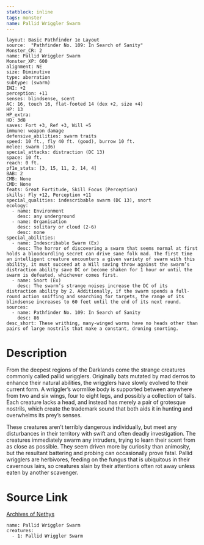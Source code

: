 ```yaml
---
statblock: inline
tags: monster
name: Pallid Wriggler Swarm
---
```

```statblock
layout: Basic Pathfinder 1e Layout
source:  "Pathfinder No. 109: In Search of Sanity"
Monster_CR: 2
name: Pallid Wriggler Swarm
Monster_XP: 600
alignment: NE
size: Diminutive
type: aberration
subtype: (swarm)
INI: +2
perception: +11
senses: blindsense, scent
AC: 16, touch 16, flat-footed 14 (dex +2, size +4)
HP: 13
HP_extra: 
HD: 3d8
saves: Fort +3, Ref +3, Will +5
immune: weapon damage
defensive_abilities: swarm traits
speed: 10 ft., fly 40 ft. (good), burrow 10 ft.
melee: swarm (1d6)
special_attacks: distraction (DC 13)
space: 10 ft.
reach: 0 ft.
pf1e_stats: [3, 15, 11, 2, 14, 4]
BAB: 2
CMB: None
CMD: None
feats: Great Fortitude, Skill Focus (Perception)
skills: Fly +12, Perception +11
special_qualities: indescribable swarm (DC 13), snort
ecology:
  - name: Environment
    desc: any underground
  - name: Organisation
    desc: solitary or cloud (2-6)
    desc: none
special_abilities:
  - name: Indescribable Swarm (Ex)
    desc: The horror of discovering a swarm that seems normal at first holds a bloodcurdling secret can drive sane folk mad. The first time an intelligent creature encounters a given variety of swarm with this ability, it must succeed at a Will saving throw against the swarm’s distraction ability save DC or become shaken for 1 hour or until the swarm is defeated, whichever comes first.
  - name: Snort (Ex)
    desc: The swarm’s strange noises increase the DC of its distraction ability by 2. Additionally, if the swarm spends a full-round action sniffing and searching for targets, the range of its blindsense increases to 60 feet until the end of its next round.
sources:
  - name: Pathfinder No. 109: In Search of Sanity
    desc: 86
desc_short: These writhing, many-winged worms have no heads other than pairs of large nostrils that make a constant, droning snorting.
```
# Description
From the deepest regions of the Darklands come the strange creatures commonly called pallid wrigglers. Originally bats mutated by mad derros to enhance their natural abilities, the wrigglers have slowly evolved to their current form. A wriggler’s wormlike body is supported between anywhere from two and six wings, four to eight legs, and possibly a collection of tails. Each creature lacks a head, and instead has merely a pair of grotesque nostrils, which create the trademark sound that both aids it in hunting and overwhelms its prey’s senses.

These creatures aren’t terribly dangerous individually, but meet any disturbances in their territory with swift and often deadly investigation. The creatures immediately swarm any intruders, trying to learn their scent from as close as possible. They seem driven more by curiosity than animosity, but the resultant battering and probing can occasionally prove fatal. Pallid wrigglers are herbivores, feeding on the fungus that is ubiquitous in their cavernous lairs, so creatures slain by their attentions often rot away unless eaten by another scavenger.
# Source Link
[Archives of Nethys](https://aonprd.com/MonsterDisplay.aspx?ItemName=Pallid%20Wriggler%20Swarm)
```encounter-table
name: Pallid Wriggler Swarm
creatures:
  - 1: Pallid Wriggler Swarm
```
